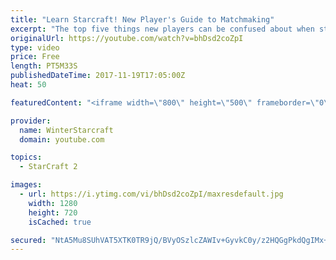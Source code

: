```yaml
---
title: "Learn Starcraft! New Player's Guide to Matchmaking"
excerpt: "The top five things new players can be confused about when starting off playing Starcraft 2!"
originalUrl: https://youtube.com/watch?v=bhDsd2coZpI
type: video
price: Free
length: PT5M33S
publishedDateTime: 2017-11-19T17:05:00Z
heat: 50

featuredContent: "<iframe width=\"800\" height=\"500\" frameborder=\"0\" src=\"https://www.youtube.com/embed/bhDsd2coZpI\" allow=\"accelerometer; autoplay; encrypted-media; gyroscope; picture-in-picture\" allowfullscreen></iframe>"

provider:
  name: WinterStarcraft
  domain: youtube.com

topics:
  - StarCraft 2

images:
  - url: https://i.ytimg.com/vi/bhDsd2coZpI/maxresdefault.jpg
    width: 1280
    height: 720
    isCached: true

secured: "NtA5Mu8SUhVAT5XTK0TR9jQ/BVyOSzlcZAWIv+GyvkC0y/z2HQGgPkdQgIMx+rBt4zV/3BaVOrb1TrhZEYPUFOaCgzH7tzvyPqQA1W6EHegpo7n8SMs2nl1GAJWNHZiP4PMz7frVxOCLhGz7Vel3V+qYhVFYnotGypo2FI7B1QjRwDyiuVA9+Pv7aFSGvmW7SbFk+1EtZ0HI1n3NlY5IcJ7ffQSyFnasK+xyW/zRU5pb8wHo7O0gGcvv+JxOhpWuGxw9cbqzY8+AFfbs7w67UrAQXibMt2rBncqwA608CkepEjvqWnGA5J3VOCUIWwn0aXvRjyACuWKoJSVS/uaGspLegztUQkM5EISlfwdv/SVrzl+LNHDs9pwKonWxYtm4kxtwJlgNLGgQq9Fc9O08ntQgtQi9aea+VAsJFlGKdGw=;HpMUeX9usk1amAQEVs3D5Q=="
---
```


